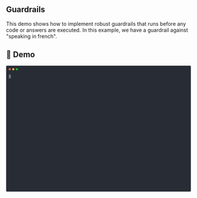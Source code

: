 ## Guardrails

This demo shows how to implement robust guardrails that runs before any code or answers are executed.
In this example, we have a guardrail against "speaking in french".

## 🎥 Demo

![Demo](./demo.svg)
